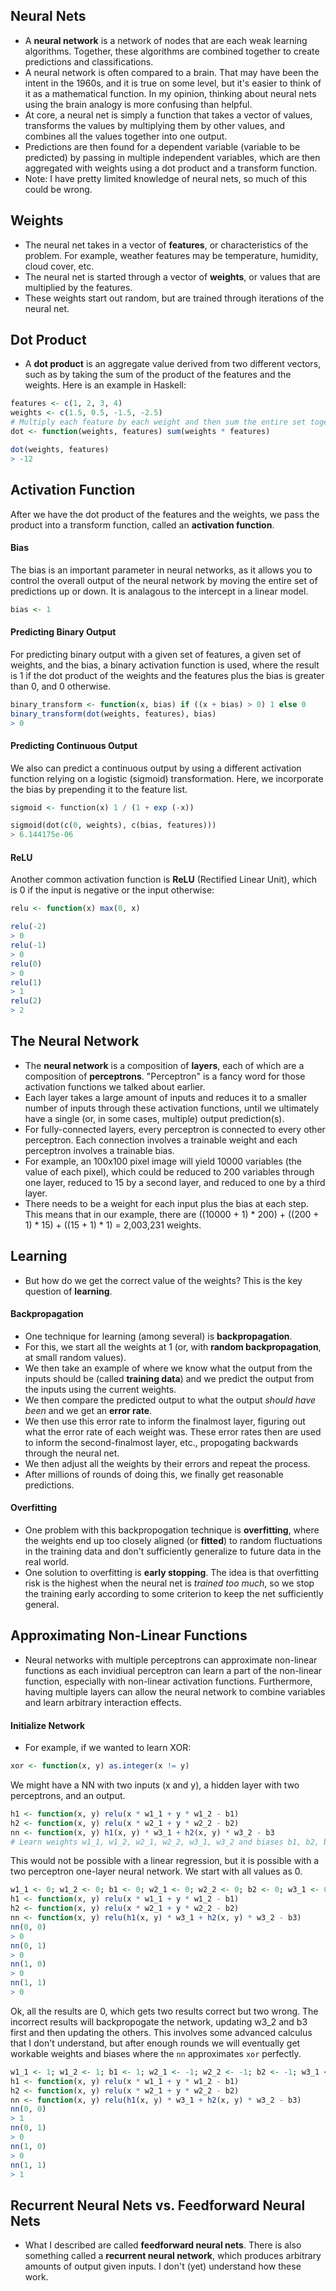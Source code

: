 ## Neural Nets

* A **neural network** is a network of nodes that are each weak learning algorithms.  Together, these algorithms are combined together to create predictions and classifications.
* A neural network is often compared to a brain.  That may have been the intent in the 1960s, and it is true on some level, but it's easier to think of it as a mathematical function.  In my opinion, thinking about neural nets using the brain analogy is more confusing than helpful.
* At core, a neural net is simply a function that takes a vector of values, transforms the values by multiplying them by other values, and combines all the values together into one output.
* Predictions are then found for a dependent variable (variable to be predicted) by passing in multiple independent variables, which are then aggregated with weights using a dot product and a transform function.
* Note: I have pretty limited knowledge of neural nets, so much of this could be wrong.


## Weights

* The neural net takes in a vector of **features**, or characteristics of the problem.  For example, weather features may be temperature, humidity, cloud cover, etc.
* The neural net is started through a vector of **weights**, or values that are multiplied by the features.
* These weights start out random, but are trained through iterations of the neural net.


## Dot Product

* A **dot product** is an aggregate value derived from two different vectors, such as by taking the sum of the product of the features and the weights.  Here is an example in Haskell:

```R
features <- c(1, 2, 3, 4)
weights <- c(1.5, 0.5, -1.5, -2.5)
# Multiply each feature by each weight and then sum the entire set together.
dot <- function(weights, features) sum(weights * features)

dot(weights, features)
> -12
```


## Activation Function

After we have the dot product of the features and the weights, we pass the product into a transform function, called an **activation function**.

#### Bias

The bias is an important parameter in neural networks, as it allows you to control the overall output of the neural network by moving the entire set of predictions up or down.  It is analagous to the intercept in a linear model.

```R
bias <- 1
```

#### Predicting Binary Output

For predicting binary output with a given set of features, a given set of weights, and the bias, a binary activation function is used, where the result is 1 if the dot product of the weights and the features plus the bias is greater than 0, and 0 otherwise.

```R
binary_transform <- function(x, bias) if ((x + bias) > 0) 1 else 0
binary_transform(dot(weights, features), bias)
> 0
```

#### Predicting Continuous Output

We also can predict a continuous output by using a different activation function relying on a logistic (sigmoid) transformation.  Here, we incorporate the bias by prepending it to the feature list.

```Haskell
sigmoid <- function(x) 1 / (1 + exp (-x))

sigmoid(dot(c(0, weights), c(bias, features)))
> 6.144175e-06
```

#### ReLU

Another common activation function is **ReLU** (Rectified Linear Unit), which is 0 if the input is negative or the input otherwise:

```R
relu <- function(x) max(0, x)

relu(-2)
> 0
relu(-1)
> 0
relu(0)
> 0
relu(1)
> 1
relu(2)
> 2
```

## The Neural Network

* The **neural network** is a composition of **layers**, each of which are a composition of **perceptrons**.  "Perceptron" is a fancy word for those activation functions we talked about earlier.
* Each layer takes a large amount of inputs and reduces it to a smaller number of inputs through these activation functions, until we ultimately have a single (or, in some cases, multiple) output prediction(s).
* For fully-connected layers, every perceptron is connected to every other perceptron. Each connection involves a trainable weight and each perceptron involves a trainable bias.
* For example, an 100x100 pixel image will yield 10000 variables (the value of each pixel), which could be reduced to 200 variables through one layer, reduced to 15 by a second layer, and reduced to one by a third layer.
* There needs to be a weight for each input plus the bias at each step.  This means that in our example, there are ((10000 + 1) * 200) + ((200 + 1) * 15) + ((15 + 1) * 1) = 2,003,231 weights.


## Learning

* But how do we get the correct value of the weights?  This is the key question of **learning**.

#### Backpropagation

* One technique for learning (among several) is **backpropagation**.
* For this, we start all the weights at 1 (or, with **random backpropagation**, at small random values).
* We then take an example of where we know what the output from the inputs should be (called **training data**) and we predict the output from the inputs using the current weights.
* We then compare the predicted output to what the output *should have been* and we get an **error rate**.
* We then use this error rate to inform the finalmost layer, figuring out what the error rate of each weight was.  These error rates then are used to inform the second-finalmost layer, etc., propogating backwards through the neural net.
* We then adjust all the weights by their errors and repeat the process.
* After millions of rounds of doing this, we finally get reasonable predictions.

#### Overfitting

* One problem with this backpropogation technique is **overfitting**, where the weights end up too closely aligned (or **fitted**) to random fluctuations in the training data and don't sufficiently generalize to future data in the real world.
* One solution to overfitting is **early stopping**.  The idea is that overfitting risk is the highest when the neural net is *trained too much*, so we stop the training early according to some criterion to keep the net sufficiently general.

## Approximating Non-Linear Functions

* Neural networks with multiple perceptrons can approximate non-linear functions as each invidiual perceptron can learn a part of the non-linear function, especially with non-linear activation functions. Furthermore, having multiple layers can allow the neural network to combine variables and learn arbitrary interaction effects.

#### Initialize Network

* For example, if we wanted to learn XOR:

```R
xor <- function(x, y) as.integer(x != y)
```

We might have a NN with two inputs (x and y), a hidden layer with two perceptrons, and an output.

```R
h1 <- function(x, y) relu(x * w1_1 + y * w1_2 - b1)
h2 <- function(x, y) relu(x * w2_1 + y * w2_2 - b2)
nn <- function(x, y) h1(x, y) * w3_1 + h2(x, y) * w3_2 - b3
# Learn weights w1_1, w1_2, w2_1, w2_2, w3_1, w3_2 and biases b1, b2, b3 such that nn(0, 0) == 0 and n(1, 0) == 1 and n(1, 1) == 0 and n(0, 1) == 1.
```

This would not be possible with a linear regression, but it is possible with a two perceptron one-layer neural network. We start with all values as 0.

```R
w1_1 <- 0; w1_2 <- 0; b1 <- 0; w2_1 <- 0; w2_2 <- 0; b2 <- 0; w3_1 <- 0; w3_2 <- 0; b3 <- 0
h1 <- function(x, y) relu(x * w1_1 + y * w1_2 - b1)
h2 <- function(x, y) relu(x * w2_1 + y * w2_2 - b2)
nn <- function(x, y) relu(h1(x, y) * w3_1 + h2(x, y) * w3_2 - b3)
nn(0, 0)
> 0
nn(0, 1)
> 0
nn(1, 0)
> 0
nn(1, 1)
> 0
```

Ok, all the results are 0, which gets two results correct but two wrong. The incorrect results will backpropogate the network, updating w3_2 and b3 first and then updating the others. This involves some advanced calculus that I don't understand, but after enough rounds we will eventually get workable weights and biases where the `nn` approximates `xor` perfectly.

```R
w1_1 <- 1; w1_2 <- 1; b1 <- 1; w2_1 <- -1; w2_2 <- -1; b2 <- -1; w3_1 <- 1; w3_2 <- 1; b3 <- 0
h1 <- function(x, y) relu(x * w1_1 + y * w1_2 - b1)
h2 <- function(x, y) relu(x * w2_1 + y * w2_2 - b2)
nn <- function(x, y) relu(h1(x, y) * w3_1 + h2(x, y) * w3_2 - b3)
nn(0, 0)
> 1
nn(0, 1)
> 0
nn(1, 0)
> 0
nn(1, 1)
> 1
```

## Recurrent Neural Nets vs. Feedforward Neural Nets

* What I described are called **feedforward neural nets**.  There is also something called a **recurrent neural network**, which produces arbitrary amounts of output given inputs.  I don't (yet) understand how these work.
